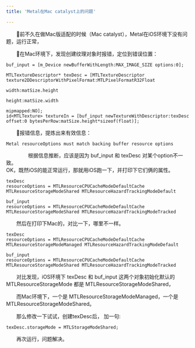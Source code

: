 ```yaml
---
title: 'Metal在Mac catalyst上的问题'

---
```

  
　　前不久在做Mac版适配的时候（Mac catalyst），Metal在iOS环境下没有问题，运行正常，  

　　在Mac环境下，发现创建纹理对象时报错，定位到错误位置：  

~~~~{ruby}
buf_input = [m_Device newBufferWithLength:MAX_IMAGE_SIZE options:0];

MTLTextureDescriptor* texDesc = [MTLTextureDescriptor texture2DDescriptorWithPixelFormat:MTLPixelFormatR32Float
                                                                                       width:matSize.height
                                                                                      height:matSize.width
                                                                                   mipmapped:NO];
id<MTLTexture> textureIn = [buf_input newTextureWithDescriptor:texDesc offset:0 bytesPerRow:matSize.height*sizeof(float)];
~~~~  

　　报错信息，提炼出来有效信息：  
~~~~{ruby}
Metal resourceOptions must match backing buffer resource options
~~~~  
　　
　　根据信息推断，应该是因为 buf_input 和 texDesc 对某个option不一致。  
OK，既然iOS的能正常运行，那就用iOS跑一下，并打印下它们俩的属性。

~~~~{ruby}
texDesc
resourceOptions = MTLResourceCPUCacheModeDefaultCache MTLResourceStorageModeShared MTLResourceHazardTrackingModeDefault  

buf_input
resourceOptions = MTLResourceCPUCacheModeDefaultCache MTLResourceStorageModeShared MTLResourceHazardTrackingModeTracked  
~~~~  

　　然后在打印下Mac的，对比一下，哪里不一样。  

~~~~{ruby}
texDesc
resourceOptions = MTLResourceCPUCacheModeDefaultCache MTLResourceStorageModeManaged MTLResourceHazardTrackingModeDefault  

buf_input
resourceOptions = MTLResourceCPUCacheModeDefaultCache MTLResourceStorageModeShared MTLResourceHazardTrackingModeTracked  
~~~~  

　　对比发现，iOS环境下 texDesc 和 buf_input 这两个对象初始化默认的 MTLResourceStorageMode 都是 MTLResourceStorageModeShared，  

　　而Mac环境下，一个是 MTLResourceStorageModeManaged，一个是 MTLResourceStorageModeShared。  

　　那么修改一下试试，创建texDesc后， 加一句:   
~~~~{ruby}
texDesc.storageMode = MTLStorageModeShared;  
~~~~
　　再次运行，问题解决。


　　

　　




　　
